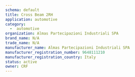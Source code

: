 ```yaml
---
schema: default
title: Cross Beam 2RH
application: automotive
category:
  -  automotive
organization: Almas Partecipazioni Industriali SPA
brand_name: N/A
trade_name: N/A
manufacturer_name: Almas Partecipazioni Industriali SPA
manufacturer_registration_number: 9648111210
manufacturer_registration_country: Italy
status: active
owner: CRF
---
```

